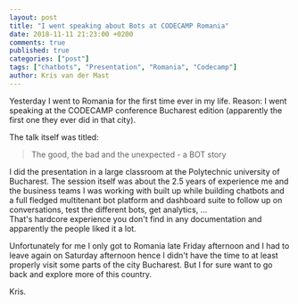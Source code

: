 ```yaml
---
layout: post
title: "I went speaking about Bots at CODECAMP Romania"
date: 2018-11-11 21:23:00 +0200
comments: true
published: true
categories: ["post"]
tags: ["chatbots", "Presentation", "Romania", "Codecamp"]
author: Kris van der Mast
---
```

Yesterday I went to Romania for the first time ever in my life. Reason: I went speaking at the CODECAMP conference Bucharest edition (apparently the first one they ever did in that city).  

The talk itself was titled:

> The good, the bad and the unexpected - a BOT story

I did the presentation in a large classroom at the Polytechnic university of Bucharest. The session itself was about the 2.5 years of experience me and the business teams I was working with built up while building chatbots and a full fledged multitenant bot platform and dashboard suite to follow up on conversations, test the different bots, get analytics, ...  
That's hardcore experience you don't find in any documentation and apparently the people liked it a lot.  

Unfortunately for me I only got to Romania late Friday afternoon and I had to leave again on Saturday afternoon hence I didn't have the time to at least properly visit some parts of the city Bucharest. But I for sure want to go back and explore more of this country.

Kris.